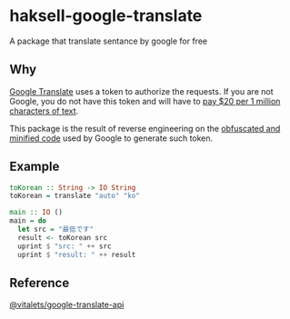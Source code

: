 # haksell-google-translate

A package that translate sentance by google for free

## Why

[Google Translate](https://translate.google.com) uses a token to authorize the requests. If you are not Google, you do not have this token and will have to [pay $20 per 1 million characters of text](https://cloud.google.com/translate/v2/pricing).

This package is the result of reverse engineering on the [obfuscated and minified code](https://translate.google.co.kr/translate/releases/twsfe_w_20161128_RC03/r/js/desktop_module_main.js) used by Google to generate such token.

## Example
```haskell
toKorean :: String -> IO String
toKorean = translate "auto" "ko"

main :: IO ()
main = do
  let src = "最低です"
  result <- toKorean src
  uprint $ "src: " ++ src
  uprint $ "result: " ++ result
```

## Reference
[@vitalets/google-translate-api](https://github.com/vitalets/google-translate-api)
